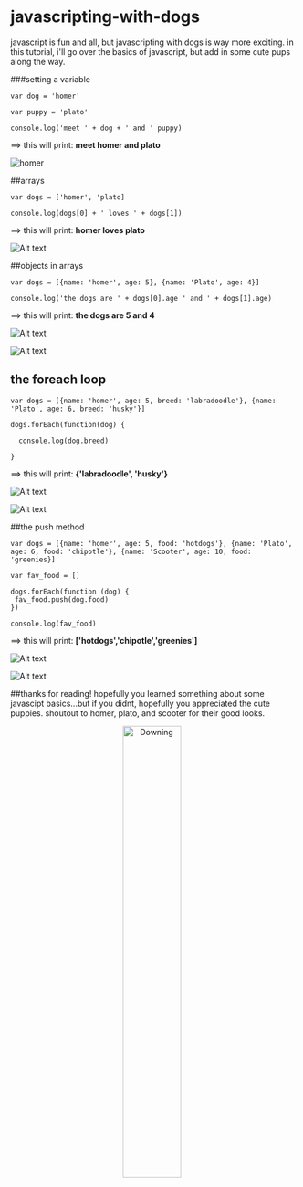 javascripting-with-dogs
===

javascript is fun and all, but javascripting with dogs is way more exciting. in this tutorial, i'll go over the basics of javascript, but add in some cute pups along the way. 

###setting a variable 
``` 
var dog = 'homer'

var puppy = 'plato'

console.log('meet ' + dog + ' and ' puppy) 
```

 ==> this will print: **meet homer and plato**

![homer](/img/homer.jpg)

##arrays
```
var dogs = ['homer', 'plato]

console.log(dogs[0] + ' loves ' + dogs[1])

```

==> this will print: **homer loves plato**

![Alt text](/img/homerandplato.jpg)

##objects in arrays 
```
var dogs = [{name: 'homer', age: 5}, {name: 'Plato', age: 4}]

console.log('the dogs are ' + dogs[0].age ' and ' + dogs[1].age)

```

==> this will print: **the dogs are 5 and 4**

![Alt text](/img/180831_1599740081972_7795070_n.jpg)

![Alt text](/img/plato3.jpg)


## the foreach loop
```
var dogs = [{name: 'homer', age: 5, breed: 'labradoodle'}, {name: 'Plato', age: 6, breed: 'husky'}]

dogs.forEach(function(dog) {
  
  console.log(dog.breed)

}
```

==> this will print: **{'labradoodle', 'husky'}**

![Alt text](/img/plato10.jpg)

![Alt text](/img/homer10.jpg)

##the push method
```
var dogs = [{name: 'homer', age: 5, food: 'hotdogs'}, {name: 'Plato', age: 6, food: 'chipotle'}, {name: 'Scooter', age: 10, food: 'greenies}]

var fav_food = []

dogs.forEach(function (dog) {
 fav_food.push(dog.food)
})

console.log(fav_food)
```
==> this will print: **['hotdogs','chipotle','greenies']**

![Alt text](/img/homerandplato2.jpg)

![Alt text](/img/scooter.jpg)


##thanks for reading!
hopefully you learned something about some javascipt basics...but if you didnt, hopefully you appreciated the cute puppies. shoutout to homer, plato, and scooter for their good looks.

<div align="center">
        <img width="45%" src="/img/downingandplato.jpg" alt="Downing" title="I love my Plato!"</img>
        <img height="2" width="4px">
</div>
